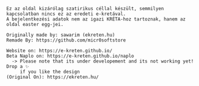     Ez az oldal kizárólag szatirikus céllal készült, semmilyen kapcsolatban nincs ez az eredeti e-kretával.
    A bejelentkezési adatok nem az igazi KRÉTA-hoz tartoznak, hanem az oldal easter egg-jei.

    Originally made by: sawarim (ekreten.hu)
    Remade By: https://github.com/micr0softstore

    Website on: https://e-kreten.github.io/
    Beta Naplo on: https://e-kreten.github.io/naplo
      -> Please note that its under developement and its not working yet! Drop a ✨ 
      	 if you like the design
    (Original On): https://ekreten.hu/
